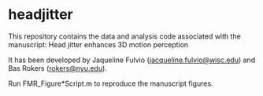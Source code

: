 # headjitter

This repository contains the data and analysis code associated with the manuscript: Head jitter enhances 3D motion perception

It has been developed by Jaqueline Fulvio (jacqueline.fulvio@wisc.edu) and Bas Rokers (rokers@nyu.edu).

Run FMR_Figure*Script.m to reproduce the manuscript figures.
